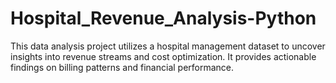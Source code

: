 # Hospital_Revenue_Analysis-Python
This data analysis project utilizes a hospital management dataset to uncover insights into revenue streams and cost optimization. It provides actionable findings on billing patterns and financial performance.
